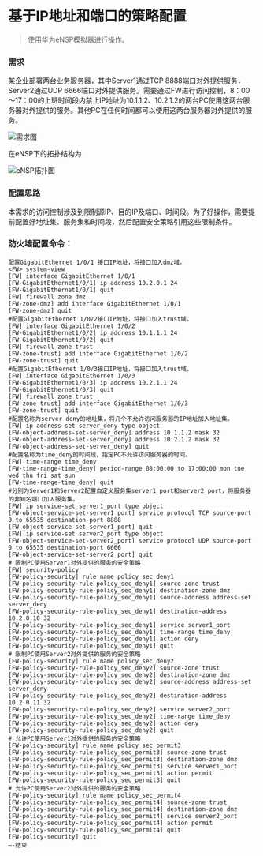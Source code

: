 # 基于IP地址和端口的策略配置
> 使用华为eNSP模拟器进行操作。
### 需求

某企业部署两台业务服务器，其中Server1通过TCP 8888端口对外提供服务，Server2通过UDP 6666端口对外提供服务。需要通过FW进行访问控制，8：00～17：00的上班时间段内禁止IP地址为10.1.1.2、10.2.1.2的两台PC使用这两台服务器对外提供的服务。其他PC在任何时间都可以使用这两台服务器对外提供的服务。

![需求图](http://note.youdao.com/noteshare?id=11cddf2868147b58f52211475978f665)

在eNSP下的拓扑结构为

![eNSP拓扑图](http://note.youdao.com/noteshare?id=f04c4af7f0482c4b1f5e368a9067f482)

### 配置思路

本需求的访问控制涉及到限制源IP、目的IP及端口、时间段。为了好操作，需要提前配置好地址集、服务集和时间段，然后配置安全策略引用这些限制条件。

### 防火墙配置命令：

    配置GigabitEthernet 1/0/1 接口IP地址，将接口加入dmz域。
    <FW> system-view
    [FW] interface GigabitEthernet 1/0/1
    [FW-GigabitEthernet1/0/1] ip address 10.2.0.1 24
    [FW-GigabitEthernet1/0/1] quit
    [FW] firewall zone dmz
    [FW-zone-dmz] add interface GigabitEthernet 1/0/1
    [FW-zone-dmz] quit
    #配置GigabitEthernet 1/0/2接口IP地址，将接口加入trust域。
    [FW] interface GigabitEthernet 1/0/2
    [FW-GigabitEthernet1/0/2] ip address 10.1.1.1 24
    [FW-GigabitEthernet1/0/2] quit
    [FW] firewall zone trust
    [FW-zone-trust] add interface GigabitEthernet 1/0/2
    [FW-zone-trust] quit
    #配置GigabitEthernet 1/0/3接口IP地址，将接口加入trust域。
    [FW] interface GigabitEthernet 1/0/3
    [FW-GigabitEthernet1/0/3] ip address 10.2.1.1 24
    [FW-GigabitEthernet1/0/3] quit
    [FW] firewall zone trust
    [FW-zone-trust] add interface GigabitEthernet 1/0/3
    [FW-zone-trust] quit
    #配置名称为server_deny的地址集，将几个不允许访问服务器的IP地址加入地址集。
    [FW] ip address-set server_deny type object
    [FW-object-address-set-server_deny] address 10.1.1.2 mask 32
    [FW-object-address-set-server_deny] address 10.2.1.2 mask 32
    [FW-object-address-set-server_deny] quit
    #配置名称为time_deny的时间段，指定PC不允许访问服务器的时间。
    [FW] time-range time_deny
    [FW-time-range-time_deny] period-range 08:00:00 to 17:00:00 mon tue wed thu fri sat sun
    [FW-time-range-time_deny] quit
    #分别为Server1和Server2配置自定义服务集server1_port和server2_port，将服务器的非知名端口加入服务集。
    [FW] ip service-set server1_port type object
    [FW-object-service-set-server1_port] service protocol TCP source-port 0 to 65535 destination-port 8888
    [FW-object-service-set-server1_port] quit
    [FW] ip service-set server2_port type object
    [FW-object-service-set-server2_port] service protocol UDP source-port 0 to 65535 destination-port 6666
    [FW-object-service-set-server2_port] quit
    # 限制PC使用Server1对外提供的服务的安全策略
    [FW] security-policy
    [FW-policy-security] rule name policy_sec_deny1
    [FW-policy-security-rule-policy_sec_deny1] source-zone trust
    [FW-policy-security-rule-policy_sec_deny1] destination-zone dmz
    [FW-policy-security-rule-policy_sec_deny1] source-address address-set server_deny
    [FW-policy-security-rule-policy_sec_deny1] destination-address 10.2.0.10 32
    [FW-policy-security-rule-policy_sec_deny1] service server1_port
    [FW-policy-security-rule-policy_sec_deny1] time-range time_deny
    [FW-policy-security-rule-policy_sec_deny1] action deny
    [FW-policy-security-rule-policy_sec_deny1] quit
    # 限制PC使用Server2对外提供的服务的安全策略
    [FW-policy-security] rule name policy_sec_deny2
    [FW-policy-security-rule-policy_sec_deny2] source-zone trust
    [FW-policy-security-rule-policy_sec_deny2] destination-zone dmz
    [FW-policy-security-rule-policy_sec_deny2] source-address address-set server_deny
    [FW-policy-security-rule-policy_sec_deny2] destination-address 10.2.0.11 32
    [FW-policy-security-rule-policy_sec_deny2] service server2_port
    [FW-policy-security-rule-policy_sec_deny2] time-range time_deny
    [FW-policy-security-rule-policy_sec_deny2] action deny
    [FW-policy-security-rule-policy_sec_deny2] quit
    # 允许PC使用Server1对外提供的服务的安全策略
    [FW-policy-security] rule name policy_sec_permit3
    [FW-policy-security-rule-policy_sec_permit3] source-zone trust
    [FW-policy-security-rule-policy_sec_permit3] destination-zone dmz
    [FW-policy-security-rule-policy_sec_permit3] service server1_port
    [FW-policy-security-rule-policy_sec_permit3] action permit
    [FW-policy-security-rule-policy_sec_permit3] quit
    # 允许PC使用Server2对外提供的服务的安全策略
    [FW-policy-security] rule name policy_sec_permit4
    [FW-policy-security-rule-policy_sec_permit4] source-zone trust
    [FW-policy-security-rule-policy_sec_permit4] destination-zone dmz
    [FW-policy-security-rule-policy_sec_permit4] service server2_port
    [FW-policy-security-rule-policy_sec_permit4] action permit
    [FW-policy-security-rule-policy_sec_permit4] quit
    [FW-policy-security] quit
    —-结束
